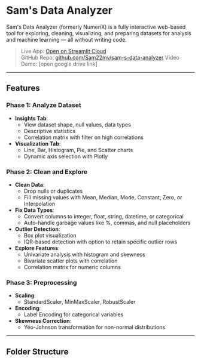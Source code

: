 # Sam's Data Analyzer

Sam's Data Analyzer (formerly NumeriX) is a fully interactive web-based tool for exploring, cleaning, visualizing, and preparing datasets for analysis and machine learning — all without writing code.

>  Live App: [Open on Streamlit Cloud](https://sam-s-data-analyzer-4ras42xdgv4bjkjhzrtbm4.streamlit.app/)  
>  GitHub Repo: [github.com/Sam22mv/sam-s-data-analyzer](https://github.com/Sam22mv/sam-s-data-analyzer)
>  Video Demo: [open google drive link]  
---

## Features

### Phase 1: Analyze Dataset
- **Insights Tab**:
  - View dataset shape, null values, data types
  - Descriptive statistics
  - Correlation matrix with filter on high correlations
- **Visualization Tab**:
  - Line, Bar, Histogram, Pie, and Scatter charts
  - Dynamic axis selection with Plotly

### Phase 2: Clean and Explore
- **Clean Data**:
  - Drop nulls or duplicates
  - Fill missing values with Mean, Median, Mode, Constant, Zero, or Interpolation
- **Fix Data Types**:
  - Convert columns to integer, float, string, datetime, or categorical
  - Auto-handle garbage values like %, commas, and null placeholders
- **Outlier Detection**:
  - Box plot visualization
  - IQR-based detection with option to retain specific outlier rows
- **Explore Features**:
  - Univariate analysis with histogram and skewness
  - Bivariate scatter plots with correlation
  - Correlation matrix for numeric columns

### Phase 3: Preprocessing
- **Scaling**:
  - StandardScaler, MinMaxScaler, RobustScaler
- **Encoding**:
  - Label Encoding for categorical variables
- **Skewness Correction**:
  - Yeo-Johnson transformation for non-normal distributions

---

## Folder Structure

